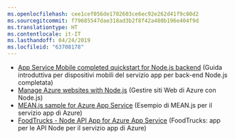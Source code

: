 ```yaml
---
ms.openlocfilehash: cee1cef056de1702603ce6ec92e262d41f9c80d2
ms.sourcegitcommit: f79685547dae318ad3b2f8f42a480b196e404f9d
ms.translationtype: HT
ms.contentlocale: it-IT
ms.lasthandoff: 04/24/2019
ms.locfileid: "63708178"
---
```

- [App Service Mobile completed quickstart for Node.js backend](https://azure.microsoft.com/resources/samples/app-service-mobile-nodejs-backend-quickstart/) (Guida introduttiva per dispositivi mobili del servizio app per back-end Node.js completata)
- [Manage Azure websites with Node.js](https://azure.microsoft.com/resources/samples/app-service-web-nodejs-manage/) (Gestire siti Web di Azure con Node.js)
- [MEAN.js sample for Azure App Service](https://azure.microsoft.com/resources/samples/meanjs/) (Esempio di MEAN.js per il servizio app di Azure)
- [FoodTrucks - Node API App for Azure App Service](https://azure.microsoft.com/resources/samples/app-service-api-node-food-trucks/) (FoodTrucks: app per le API Node per il servizio app di Azure)